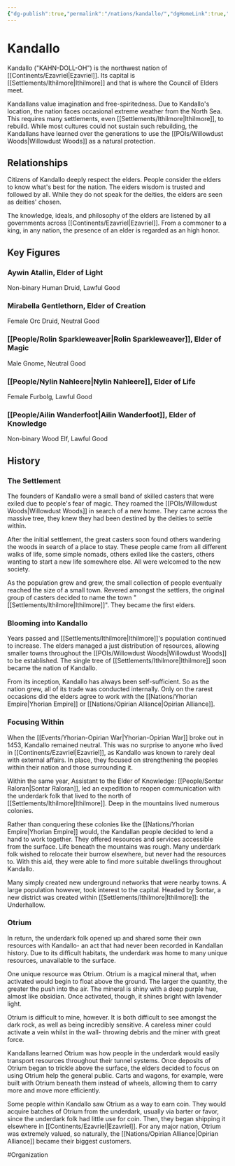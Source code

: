 ```yaml
---
{"dg-publish":true,"permalink":"/nations/kandallo/","dgHomeLink":true,"dgPassFrontmatter":false}
---
```



# Kandallo
Kandallo ("KAHN-DOLL-OH") is the northwest nation of [[Continents/Ezavriel|Ezavriel]]. Its capital is [[Settlements/Ithilmore|Ithilmore]] and that is where the Council of Elders meet.

Kandallans value imagination and free-spiritedness. Due to Kandallo's location, the nation faces occasional extreme weather from the North Sea. This requires many settlements, even [[Settlements/Ithilmore|Ithilmore]], to rebuild. While most cultures could not sustain such rebuilding, the Kandallans have learned over the generations to use the [[POIs/Willowdust Woods|Willowdust Woods]] as a natural protection. 

## Relationships
Citizens of Kandallo deeply respect the elders. People consider the elders to know what's best for the nation. The eiders wisdom is trusted and followed by all. While they do not speak for the deities, the elders are seen as deities' chosen.

The knowledge, ideals, and philosophy of the elders are listened by all governments across [[Continents/Ezavriel|Ezavriel]]. From a commoner to a king, in any nation, the presence of an elder is regarded as an high honor.  

## Key Figures
### Aywin Atallin, Elder of Light
Non-binary Human Druid, Lawful Good

### Mirabella Gentlethorn, Elder of Creation
Female Orc Druid, Neutral Good

### [[People/Rolin Sparkleweaver|Rolin Sparkleweaver]], Elder of Magic
Male Gnome, Neutral Good

### [[People/Nylin Nahleere|Nylin Nahleere]], Elder of Life
Female Furbolg, Lawful Good

### [[People/Ailin Wanderfoot|Ailin Wanderfoot]], Elder of Knowledge
Non-binary Wood Elf, Lawful Good

## History
### The Settlement 
The founders of Kandallo were a small band of skilled casters that were exiled due to people's fear of magic. They roamed the [[POIs/Willowdust Woods|Willowdust Woods]] in search of a new home. They came across the massive tree, they knew they had been destined by the deities to settle within. 

After the initial settlement, the great casters soon found others wandering the woods in search of a place to stay. These people came from all different walks of life, some simple nomads, others exiled like the casters, others wanting to start a new life somewhere else. All were welcomed to the new society. 

As the population grew and grew, the small collection of people eventually reached the size of a small town. Revered amongst the settlers, the original group of casters decided to name the town "[[Settlements/Ithilmore|Ithilmore]]". They became the first elders. 

### Blooming into Kandallo
Years passed and [[Settlements/Ithilmore|Ithilmore]]'s population continued to increase. The elders managed a just distribution of resources, allowing smaller towns throughout the [[POIs/Willowdust Woods|Willowdust Woods]] to be established. The single tree of [[Settlements/Ithilmore|Ithilmore]] soon became the nation of Kandallo. 

From its inception, Kandallo has always been self-sufficient. So as the nation grew, all of its trade was conducted internally. Only on the rarest occasions did the elders agree to work with the [[Nations/Yhorian Empire|Yhorian Empire]] or [[Nations/Opirian Alliance|Opirian Alliance]]. 

### Focusing Within 
When the [[Events/Yhorian-Opirian War|Yhorian-Opirian War]] broke out in 1453, Kandallo remained neutral. This was no surprise to anyone who lived in [[Continents/Ezavriel|Ezavriel]], as Kandallo was known to rarely deal with external affairs. In place, they focused on strengthening the peoples within their nation and those surrounding it. 

Within the same year, Assistant to the Elder of Knowledge: [[People/Sontar Raloran|Sontar Raloran]], led an expedition to reopen communication with the underdark folk that lived to the north of [[Settlements/Ithilmore|Ithilmore]]. Deep in the mountains lived numerous colonies. 

Rather than conquering these colonies like the [[Nations/Yhorian Empire|Yhorian Empire]] would, the Kandallan people decided to lend a hand to work together. They offered resources and services accessible from the surface. Life beneath the mountains was rough. Many underdark folk wished to relocate their burrow elsewhere, but never had the resources to. With this aid, they were able to find more suitable dwellings throughout Kandallo. 

Many simply created new underground networks that were nearby towns. A large population however, took interest to the capital. Headed by Sontar, a new district was created within [[Settlements/Ithilmore|Ithilmore]]: the Underhallow. 

### Otrium
In return, the underdark folk opened up and shared some their own resources with Kandallo- an act that had never been recorded in Kandallan history. Due to its difficult habitats, the underdark was home to many unique resources, unavailable to the surface. 

One unique resource was Otrium. Otrium is a magical mineral that, when activated would begin to float above the ground. The larger the quantity, the greater the push into the air. The mineral is shiny with a deep purple hue, almost like obsidian. Once activated, though, it shines bright with lavender light. 

Otrium is difficult to mine, however. It is both difficult to see amongst the dark rock, as well as being incredibly sensitive. A careless miner could  activate a vein whilst in the wall- throwing debris and the miner with great force.   

Kandallans learned Otrium was how people in the underdark would easily transport resources throughout their tunnel systems. Once deposits of Otrium began to trickle above the surface, the elders decided to focus on using Otrium help the general public. Carts and wagons, for example, were built with Otrium beneath them instead of wheels, allowing them to carry more and move more efficiently. 

Some people within Kandallo saw Otrium as a way to earn coin. They would acquire batches of Otrium from the underdark, usually via barter or favor, since the underdark folk had little use for coin. Then, they began shipping it elsewhere in [[Continents/Ezavriel|Ezavriel]]. For any major nation, Otrium was extremely valued, so naturally, the [[Nations/Opirian Alliance|Opirian Alliance]] became their biggest customers. 

#Organization